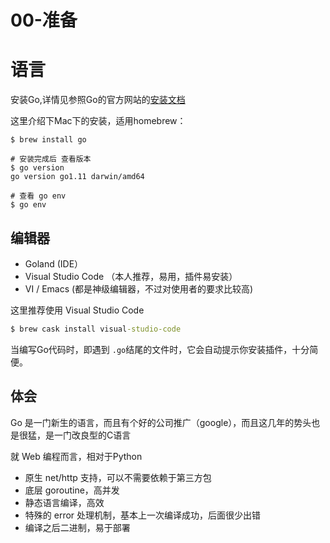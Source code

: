 # 00-准备

# 语言

安装Go,详情见参照Go的官方网站的[安装文档](https://golang.org/doc/install)

这里介绍下Mac下的安装，适用homebrew：

```command
$ brew install go

# 安装完成后 查看版本
$ go version
go version go1.11 darwin/amd64

# 查看 go env
$ go env
```

## 编辑器

* Goland \(IDE）
* Visual Studio Code （本人推荐，易用，插件易安装）
* VI / Emacs \(都是神级编辑器，不过对使用者的要求比较高\)

这里推荐使用 Visual Studio Code

```cmd
$ brew cask install visual-studio-code
```

当编写Go代码时，即遇到 `.go`结尾的文件时，它会自动提示你安装插件，十分简便。

## 体会

Go 是一门新生的语言，而且有个好的公司推广（google），而且这几年的势头也是很猛，是一门改良型的C语言

就 Web 编程而言，相对于Python

* 原生 net/http 支持，可以不需要依赖于第三方包
* 底层 goroutine，高并发
* 静态语言编译，高效
* 特殊的 error 处理机制，基本上一次编译成功，后面很少出错
* 编译之后二进制，易于部署



